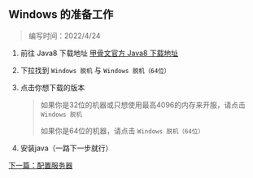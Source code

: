 ## Windows 的准备工作
> 编写时间：2022/4/24

1. 前往 Java8 下载地址
   [甲骨文官方 Java8 下载地址](https://www.java.com/zh-CN/download/manual.jsp)
   
2. 下拉找到 `Windows 脱机` 与  `Windows 脱机（64位）` 
3. 点击你想下载的版本

   > 如果你是32位的机器或只想使用最高4096的内存来开服，请点击 `Windows 脱机` 
   > 
   > 如果你是64位的机器，请点击 `Windows 脱机（64位）` 

4. 安装java（一路下一步就行）

[下一篇：配置服务器](./配置服务器.md)
